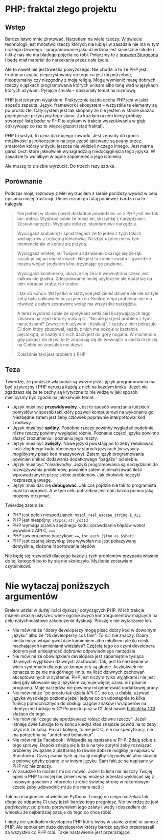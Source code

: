 # PHP: fraktal złego projektu

## Wstęp

Bardzo łatwo mnie zirytować. Narzekam na wiele rzeczy. W świecie technologii jest mnóstwo rzeczy których nie lubię
i w zasadzie nie ma w tym niczego dziwnego - programowanie jako dziedzina jest śmiesznie młode i nikt z nas nie ma
bladego pojęcia co robi. Połączmy to z [prawem Sturgeona](https://en.wikipedia.org/wiki/Sturgeon%27s_law) i będę miał
materiał do narzekania przez całe życie.

Ale to nawet nie jest kwestia powyższego. Nie chodzi o to że PHP jest trudny w użyciu, nieprzystowany do tego co jest mi potrzebne,
nieoptymalny czy niezgodny z moją religią. Mogę wymienić masę dobrych rzeczy o jęzkach programowania których unikam
albo tonę wad w językach których używam. Pytajcie śmiało – doskonały temat na rozmowę.

PHP jest jedynym wyjątkiem. Praktycznie każda cecha PHP jest w jakiś sposób zepsuta. Język, framework i ekosystem –
wszystkie te elementy są po prostu złe. Cały system jest tak skopany że nie jestem w stanie skazać pojedynczej przyczyny
tego stanu. Za każdym razem kiedy próbuję stworzyć listę bzdur w PHP to utykam w trakcie wyszukiwania w głąb odkrywając
co raz to więcej głupot (stąd fraktal).

PHP to wstyd, to ujma dla mojego zawodu. Jest zepsuty do granic możliwości a jednocześnie na jego cześć śpiewane są peany przez amatorów którzy w życiu jeszcze nie widzieli niczego innego. Jest marna garść cech które jakkolwiek wynagradzają niedociągnięcia tego języka. W zasadzie to wolałbym w ogóle zapomnieć o jego istnieniu.

Ale muszę to z siebie wyrzucić. Do trzech razy sztuka.

## Porównanie

Podczas mojej rozmowy z Mel wyrzuciłem z siebie poniższy wywód w celu opisania mojej frustracji. Umieszczam go tutaj
ponieweż bardzo na to nalegała.

> Nie jestem w stanie nawet dokładnie powiedzieć co z PHP jest nie tak bo– dobra. Wyobraź sobie że masz ee, skrzynkę z
> narzędziami. Zestaw narzędzi. Wygląda dobrze, standardowe narzędzia.
>
> Wyciągasz śrubokręt i spostrzegasz że to jeden z tych takich wichajstrów z trójkątną końcówką. Niezbyt użyteczne w tym
> momencie ale w końcu się przyda.
>
> Wyciągasz młotek, ku Twojemu zdziwieniu okazuje się że rąb znajduje się po *obu* stronach. Nie jest to koniec świata –
> gwoździe można wbijać środkiem klinu trzymając go poziomo.
>
> Wyciągasz kombinerki, okazuje się że ich wewnętrzna część jest całkowicie gładka. Zdecydowanie mniej użyteczne ale
> nadal się da nimi obracać śruby. No trudno.
>
> I tak do końca. Wszystko w skrzynce jest jakieś dziwne ale nie na tyle żeby była *całkowicie* bezużyteczna.
> Konkretnego problemu nie ma również z całym zestawem; wciąż ma wszystkie narzędzia.
>
> A teraz wyobraź sobie że spotykasz setki cieśli używających tego zestawu narzędzi którzy mówią Ci: "No ale jaki jest
> problem z tymi narzędziami? Zawsze ich używam i działają". I każdy z nich pokazuje Ci dom który zbudował, każdy z nich
> ma pokoje w kształcie pięciokąta, w każdym z nich dach jest do góry nogami. W momencie gdy pukasz do drzwi to te
> zapadają się do wewnątrz a cieśla drze się na Ciebie bo zepsułeś mu drzwi.
>
> Dokładnie taki jest problem z PHP.

## Teza

Twierdzę, że poniższe własności są *ważne* jeżeli język programowania ma być użyteczny i PHP narusza każdą z nich na
każdym kroku. Jeżeli nie zgadzasz się że te cechy są krytyczne to nie widzę w jaki sposób mielibyśmy być zgodni na jakikolwiek temat.

* Język musi być **przewidywalny**. Jest to sposób wyrażania ludzkich pomysłów w sposób taki który pozwoli komputerowi
na wykonanie go. Niezbędne zatem jest żeby człowiek poprawnie interpretował kod źródłowy.
* Język musi być **spójny**. Podobne rzeczy powinny wyglądać podobnie, różne rzeczy powinny wyglądać różnie. Poznanie części języka powinno służyć zrozumieniu i poznaniu jego reszty.
* Język musi być **zwięzły**. Nowe języki powstają po to żeby redukować ilość zbędnego kodu obecnego w starych językach (wszysycy *moglibyśmy* pisać kod maszynowy). Zatem język programowania powinien unikać dodawania dodatkowego "bagażu" od siebie.
* Język musi być **niezawodny*. Języki programowania są narzędziami do rozwiązywania problemów; powinien zatem minimalizować ilość wprowadzanych przez siebie problemów. Jakiekolwiek haczyki rozpraszają uwagę.
* Język musi dać się **debugować**. Jak coś pójdzie nie tak to programista *musi* to naprawić. A w tym celu potrzebna jest nam każda pomoc jaką możemy otrzymać.

Twierdzę zatem że:

* PHP jest pełen niespodzianek: `mysql_real_escape_string`, `E_ALL`
* PHP jest niespójny: `strpos`, `str_rot13`
* PHP wymaga pisania zbędnego kodu: sprawdzanie błędów wokół wywołań z API C, `===`
* PHP zawiera pełno haczyków: `==`, `for each ($foo as &$bar)`
* PHP jest czarną skrzynką: stos wywołań nie jest pokazywany domyślnie, złożone raportowanie błędów

Nie będę się rozwodził dlaczego każdy z tych problemów przypada właśnie do tej kategorii bo to by się nie skończyło. Myślenie zostawiam czytelnikowi.

# Nie wytaczaj poniższych argumentów

Brałem udział w *dużej* ilości dyskusji dotyczących PHP. W ich trakcie miałem okazję usłyszeć wiele ogólnikowych kontrargumentów mających na celu natychmiastowe zakończenie dyskusji. Proszę o nie wytaczanie ich.

* Nie mów mi że "dobry developerzy mogą pisać dobry kod w dowolnym języku" albo że "źli developerzy coś tam". To *nic* nie znaczy. Dobry cieśla *może* wbijać gwoździe kamieniem albo młotkiem ale ilu cieśli machających kamieniami widziałeś? Częścią tego co czyni developera dobrym jest umiejętność *dobrania* odpowiedniego narzędzia
* Nie mów mi że obowiązkiem developera jest zapamiętnie tysiąca dziwnych wyjątków i dziwnych zachowań. Tak, jest to niezbędne w wielu systemach dlatego ze komputery są głupie. Aczkolwiek nie oznacza to że nie ma górnego limitu na ilość dziwnych zachowań akceptowalnych w systemie. PHP jest niczym tylko wyjątkami i nie jest okej gdy siłowanie się z językiem zajmuje więcej czasu niż pisanie programu. Moje narzędzia nie powinny mi generować dodatkowej pracy.
* Nie mów mi że "po prostu tak działa API C", po co, u diabła, używać języka wysokiego poziomu jeżeli jedyne co on udostępnia to kilka funkcji pomocnicznych do obsługi ciągów znaków i wrapperów na identyczne funkcje w C? Po prostu pisz w C! Jest nawet [biblioteka CGI](http://www.boutell.com/cgic/) służaca do tego.
* Nie mów mi "czego się spodziewasz robiąc dziwne rzeczy". Jeżeli istnieję dwie funkcje to w końcu kiedyś ktoś znajdzie powód na to żeby użyć ich ze sobą. Po raz kolejny, to nie jest C; nie ma specyfikacji, nie ma potrzebny na "undefined behaviour".
* Nie mów mi że Facebook i Wikipedia są napisane w PHP. Zdaję sobie z tego sprawę. Dopóki znajdą się ludzie na tyle sprytni żeby rozwiązać problemy związane z platformą to równie dobrze mogliby je napisać w Brainfucku. Czas pisania tych aplikacji mógłby się podwoić albo skrócić o połowę gdyby pisano je w innym języku. Sam fakt że są napisane w PHP nic nie znaczy.
* W zasadzie to możesz mi nic mówić. Jeżeli ta lista nie niszczy Twojej opinii o PHP to *nic* jej nie zmieni więc możesz przestać wykłócać się z losowym gościem z internetu i zrobić świetną stronę w rekordowym czasie żeby udowodnić mi że nie mam racji :)

Tak ma marginesie: ubwielbiam Pythona. I mogę na niego narzekać tak długo że odpadną Ci uszy jeżeli bardzo tego pragniesz. Nie twierdzę że jest *perfekcyjny*; po prostu porównałem jego zalety i wady i doszedłem do wniosku że najbardziej pasuje do tego co chcę robić.

I nigdy nie spotkałem developera PHP który byłby w stanie zrobić to samo z PHP. Ale spotkałem dużo developerów którzy bardzo szybko przepraszali za wszystko co PHP robi. Takie nastawienie jest przerażające.
